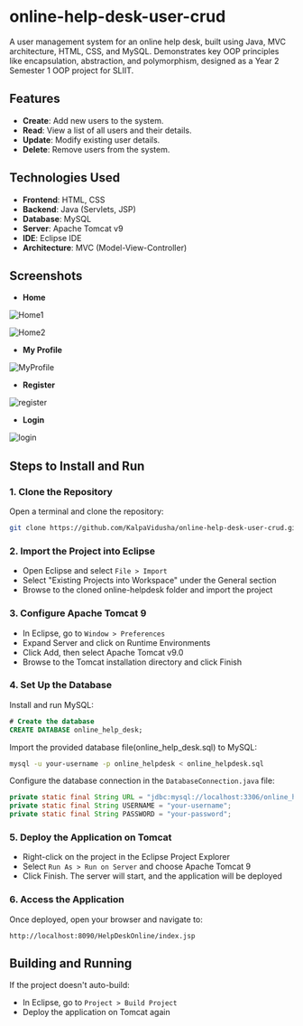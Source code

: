 # online-help-desk-user-crud
 A user management system for an online help desk, built using Java, MVC architecture, HTML, CSS, and MySQL. Demonstrates key OOP principles like encapsulation, abstraction, and polymorphism, designed as a Year 2 Semester 1 OOP project for SLIIT.

## Features

- **Create**: Add new users to the system.
- **Read**: View a list of all users and their details.
- **Update**: Modify existing user details.
- **Delete**: Remove users from the system.

## Technologies Used

- **Frontend**: HTML, CSS
- **Backend**: Java (Servlets, JSP)
- **Database**: MySQL
- **Server**: Apache Tomcat v9
- **IDE**: Eclipse IDE
- **Architecture**: MVC (Model-View-Controller)

## Screenshots

- **Home**

![Home1](https://github.com/user-attachments/assets/cd628985-c885-4f05-9bbe-c14e8ba9793c)

![Home2](https://github.com/user-attachments/assets/17d3cc99-8575-4fb4-9071-07c6e90c2e03)

- **My Profile**

![MyProfile](https://github.com/user-attachments/assets/4ca839f6-5143-4ad4-b588-bc464f76fd73)

- **Register**
  
![register](https://github.com/user-attachments/assets/e26e9517-22f3-42f9-b0e3-444da83e7714)

- **Login**
  
![login](https://github.com/user-attachments/assets/1cdc1647-bfea-4097-885d-b0f2f4e8a5a3)


## Steps to Install and Run

### 1. Clone the Repository

Open a terminal and clone the repository:

```bash
git clone https://github.com/KalpaVidusha/online-help-desk-user-crud.git
```

### 2. Import the Project into Eclipse

- Open Eclipse and select `File > Import`
- Select "Existing Projects into Workspace" under the General section
- Browse to the cloned online-helpdesk folder and import the project

### 3. Configure Apache Tomcat 9

- In Eclipse, go to `Window > Preferences`
- Expand Server and click on Runtime Environments
- Click Add, then select Apache Tomcat v9.0
- Browse to the Tomcat installation directory and click Finish

### 4. Set Up the Database

Install and run MySQL:

```sql
# Create the database
CREATE DATABASE online_help_desk;
```

Import the provided database file(online_help_desk.sql) to MySQL:

```bash
mysql -u your-username -p online_helpdesk < online_helpdesk.sql
```

Configure the database connection in the `DatabaseConnection.java` file:

```java
private static final String URL = "jdbc:mysql://localhost:3306/online_helpdesk";
private static final String USERNAME = "your-username";
private static final String PASSWORD = "your-password";
```

### 5. Deploy the Application on Tomcat

- Right-click on the project in the Eclipse Project Explorer
- Select `Run As > Run on Server` and choose Apache Tomcat 9
- Click Finish. The server will start, and the application will be deployed

### 6. Access the Application

Once deployed, open your browser and navigate to:

```
http://localhost:8090/HelpDeskOnline/index.jsp
```

## Building and Running

If the project doesn't auto-build:

- In Eclipse, go to `Project > Build Project`
- Deploy the application on Tomcat again



